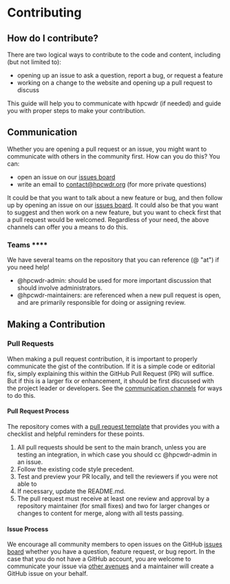 # Contributing

## How do I contribute?

There are two logical ways to contribute to the code and content, including (but not limited to):

 - opening up an issue to ask a question, report a bug, or request a feature
 - working on a change to the website and opening up a pull request to discuss

This guide will help you to communicate with hpcwdr (if needed) and guide you with
proper steps to make your contribution.

## Communication

Whether you are opening a pull request or an issue, you might want to communicate with
others in the community first. How can you do this? You can:

 - open an issue on our [issues board](https://github.com/HPC-Workforce-Development-and-Retention/hpcwdr/issues)
 - write an email to contact@hpcwdr.org (for more private questions)

It could be that you want to talk about a new feature or bug, and then follow up by opening
an issue on our [issues board](https://github.com/HPC-Workforce-Development-and-Retention/hpcwdr/issues). It could also be
that you want to suggest and then work on a new feature, but you want to check first
that a pull request would be welcomed. Regardless of your need, the above channels
can offer you a means to do this.

### Teams ****

We have several teams on the repository that you can reference (@ "at") if you need help!

 - @hpcwdr-admin: should be used for more important discussion that should involve administrators.
 - @hpcwdr-maintainers: are referenced when a new pull request is open, and are primarily responsible for doing or assigning review.

## Making a Contribution

### Pull Requests

When making a pull request contribution, it is important to properly communicate the
gist of the contribution. If it is a simple code or editorial fix, simply
explaining this within the GitHub Pull Request (PR) will suffice. But if this
is a larger fix or enhancement, it should be first discussed with the project
leader or developers. See the [communication channels](#communication) for ways
to do this.

#### Pull Request Process

The repository comes with a [pull request template](PULL_REQUEST_TEMPLATE.md) that provides you with a checklist and
helpful reminders for these points.

1. All pull requests should be sent to the main branch, unless you are testing an integration, in which case you should cc @hpcwdr-admin in an issue.
2. Follow the existing code style precedent.
3. Test and preview your PR locally, and tell the reviewers if you were not able to
4. If necessary, update the README.md.
5. The pull request must receive at least one review and approval by a repository maintainer (for small fixes) and two for larger changes or changes to content for merge, along with all tests passing.


#### Issue Process

We encourage all community members to open issues on the GitHub [issues board](https://github.com/HPC-Workforce-Development-and-Retention/hpcwdr/issues) whether you have a question, feature request, or bug report. In the case that you do not
have a GitHub account, you are welcome to communicate your issue via [other avenues](#communication)
and a maintainer will create a GitHub issue on your behalf.
